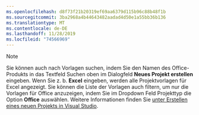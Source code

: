 ```yaml
---
ms.openlocfilehash: d8f73f21b20319ef69aa6379d115b96c88b48f1b
ms.sourcegitcommit: 3ba2968a4b44643482aadad4d50e1a55bb36b136
ms.translationtype: MT
ms.contentlocale: de-DE
ms.lasthandoff: 11/28/2019
ms.locfileid: "74566969"
---
```

> [!NOTE]
> Sie können auch nach Vorlagen suchen, indem Sie den Namen des Office-Produkts in das Textfeld Suchen oben im Dialogfeld **Neues Projekt erstellen** eingeben. Wenn Sie z. b. **Excel** eingeben, werden alle Projektvorlagen für Excel angezeigt.
Sie können die Liste der Vorlagen auch filtern, um nur die Vorlagen für Office anzuzeigen, indem Sie im Dropdown Feld Projekttyp die Option **Office** auswählen.  Weitere Informationen finden Sie [unter Erstellen eines neuen Projekts in Visual Studio](../../ide/create-new-project.md).
